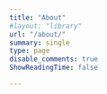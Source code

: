 ```yaml
---
title: "About"
#layout: "library"
url: "/about/"
summary: single
type: page
disable_comments: true
ShowReadingTime: false

---
```



